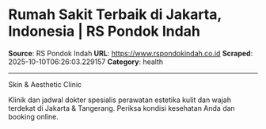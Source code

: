# Rumah Sakit Terbaik di Jakarta, Indonesia | RS Pondok Indah

**Source**: RS Pondok Indah
**URL**: https://www.rspondokindah.co.id
**Scraped**: 2025-10-10T06:26:03.229157
**Category**: health

---

Skin & Aesthetic Clinic

Klinik dan jadwal dokter spesialis perawatan estetika kulit dan wajah terdekat di Jakarta & Tangerang. Periksa kondisi kesehatan Anda dan booking online.
